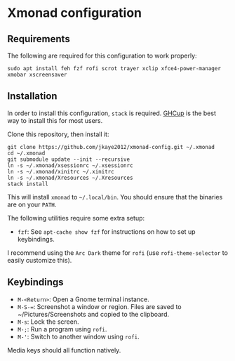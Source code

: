# Xmonad configuration

## Requirements

The following are required for this configuration to work properly:

    sudo apt install feh fzf rofi scrot trayer xclip xfce4-power-manager xmobar xscreensaver

## Installation

In order to install this configuration, `stack` is required. [GHCup](https://www.haskell.org/ghcup/) is the best way to install this for most users.

Clone this repository, then install it:

    git clone https://github.com/jkaye2012/xmonad-config.git ~/.xmonad
    cd ~/.xmonad
    git submodule update --init --recursive
    ln -s ~/.xmonad/xsessionrc ~/.xsessionrc
    ln -s ~/.xmonad/xinitrc ~/.xinitrc
    ln -s ~/.xmonad/Xresources ~/.Xresources
    stack install

This will install `xmonad` to `~/.local/bin`. You should ensure that the binaries are on
your `PATH`.

The following utilities require some extra setup:

* `fzf`: See `apt-cache show fzf` for instructions on how to set up keybindings.

I recommend using the `Arc Dark` theme for `rofi` (use `rofi-theme-selector` to easily customize this).

## Keybindings

* `M-<Return>`: Open a Gnome terminal instance.
* `M-S-=`: Screenshot a window or region. Files are saved to ~/Pictures/Screenshots and copied to the clipboard.
* `M-s`: Lock the screen.
* `M-;`: Run a program using `rofi`.
* `M-'`: Switch to another window using `rofi`.

Media keys should all function natively.
